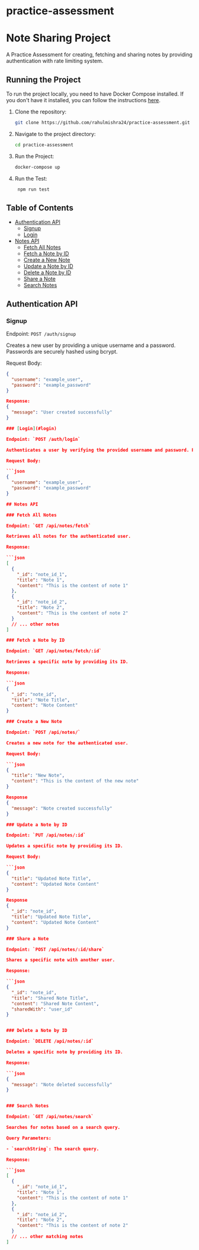 # practice-assessment
# Note Sharing Project

A Practice Assessment for creating, fetching and sharing notes by providing authentication with rate limiting system.

## Running the Project

To run the project locally, you need to have Docker Compose installed. If you don't have it installed, you can follow the instructions [here](https://docs.docker.com/compose/install/).

1. Clone the repository:

   ```bash
   git clone https://github.com/rahulmishra24/practice-assessment.git

2. Navigate to the project directory:

      ```bash
      cd practice-assessment

3. Run the Project:
     ```bash
     docker-compose up

4. Run the Test:
   ```bash
    npm run test


## Table of Contents

- [Authentication API](#authentication-api)
  - [Signup](#signup)
  - [Login](#login)
- [Notes API](#notes-api)
  - [Fetch All Notes](#fetch-all-notes)
  - [Fetch a Note by ID](#fetch-a-note-by-id)
  - [Create a New Note](#create-a-new-note)
  - [Update a Note by ID](#update-a-note-by-id)
  - [Delete a Note by ID](#delete-a-note-by-id)
  - [Share a Note](#share-a-note)
  - [Search Notes](#search-notes)

## Authentication API

### Signup

Endpoint: `POST /auth/signup`

Creates a new user by providing a unique username and a password. Passwords are securely hashed using bcrypt.

Request Body:

```json
{
  "username": "example_user",
  "password": "example_password"
}

Response:
{
  "message": "User created successfully"
}

### [Login](#login)

Endpoint: `POST /auth/login`

Authenticates a user by verifying the provided username and password. Returns a JSON Web Token (JWT) upon successful login.

Request Body:

```json
{
  "username": "example_user",
  "password": "example_password"
}

## Notes API

### Fetch All Notes

Endpoint: `GET /api/notes/fetch`

Retrieves all notes for the authenticated user.

Response:

```json
[
  {
    "_id": "note_id_1",
    "title": "Note 1",
    "content": "This is the content of note 1"
  },
  {
    "_id": "note_id_2",
    "title": "Note 2",
    "content": "This is the content of note 2"
  }
  // ... other notes
]

### Fetch a Note by ID

Endpoint: `GET /api/notes/fetch/:id`

Retrieves a specific note by providing its ID.

Response:

```json
{
  "_id": "note_id",
  "title": "Note Title",
  "content": "Note Content"
}

### Create a New Note

Endpoint: `POST /api/notes/`

Creates a new note for the authenticated user.

Request Body:

```json
{
  "title": "New Note",
  "content": "This is the content of the new note"
}

Response
{
  "message": "Note created successfully"
}

### Update a Note by ID

Endpoint: `PUT /api/notes/:id`

Updates a specific note by providing its ID.

Request Body:

```json
{
  "title": "Updated Note Title",
  "content": "Updated Note Content"
}

Response
{
  "_id": "note_id",
  "title": "Updated Note Title",
  "content": "Updated Note Content"
}

### Share a Note

Endpoint: `POST /api/notes/:id/share`

Shares a specific note with another user.

Response:

```json
{
  "_id": "note_id",
  "title": "Shared Note Title",
  "content": "Shared Note Content",
  "sharedWith": "user_id"
}


### Delete a Note by ID

Endpoint: `DELETE /api/notes/:id`

Deletes a specific note by providing its ID.

Response:

```json
{
  "message": "Note deleted successfully"
}


### Search Notes

Endpoint: `GET /api/notes/search`

Searches for notes based on a search query.

Query Parameters:

- `searchString`: The search query.

Response:

```json
[
  {
    "_id": "note_id_1",
    "title": "Note 1",
    "content": "This is the content of note 1"
  },
  {
    "_id": "note_id_2",
    "title": "Note 2",
    "content": "This is the content of note 2"
  }
  // ... other matching notes
]











